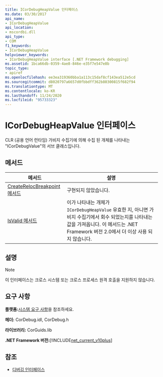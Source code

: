 ```yaml
---
title: ICorDebugHeapValue 인터페이스
ms.date: 03/30/2017
api_name:
- ICorDebugHeapValue
api_location:
- mscordbi.dll
api_type:
- COM
f1_keywords:
- ICorDebugHeapValue
helpviewer_keywords:
- ICorDebugHeapValue interface [.NET Framework debugging]
ms.assetid: 1bca66db-0359-4ae8-846e-e35f7e547e8b
topic_type:
- apiref
ms.openlocfilehash: ee3ea319360bba1a113c15daf8cf143ea512e5cd
ms.sourcegitcommit: d8020797a6657d0fbbdff362b80300815f682f94
ms.translationtype: MT
ms.contentlocale: ko-KR
ms.lasthandoff: 11/24/2020
ms.locfileid: "95733323"
---
```

# <a name="icordebugheapvalue-interface"></a>ICorDebugHeapValue 인터페이스

CLR (공용 언어 런타임) 가비지 수집기에 의해 수집 된 개체를 나타내는 "ICorDebugValue"의 서브 클래스입니다.  
  
## <a name="methods"></a>메서드  
  
|메서드|설명|  
|------------|-----------------|  
|[CreateRelocBreakpoint 메서드](icordebugheapvalue-createrelocbreakpoint-method.md)|구현되지 않았습니다.|  
|[IsValid 메서드](icordebugheapvalue-isvalid-method.md)|이가 나타내는 개체가 `ICorDebugHeapValue` 유효한 지, 아니면 가비지 수집기에서 회수 되었는지를 나타내는 값을 가져옵니다. 이 메서드는 .NET Framework 버전 2.0에서 더 이상 사용 되지 않습니다.|  
  
## <a name="remarks"></a>설명  
  
> [!NOTE]
> 이 인터페이스는 크로스 시스템 또는 크로스 프로세스 원격 호출을 지원하지 않습니다.  
  
## <a name="requirements"></a>요구 사항  

 **플랫폼:**[시스템 요구 사항](../../get-started/system-requirements.md)을 참조하세요.  
  
 **헤더:** CorDebug.idl, CorDebug.h  
  
 **라이브러리:** CorGuids.lib  
  
 **.NET Framework 버전:**[!INCLUDE[net_current_v10plus](../../../../includes/net-current-v10plus-md.md)]  
  
## <a name="see-also"></a>참조

- [디버깅 인터페이스](debugging-interfaces.md)
